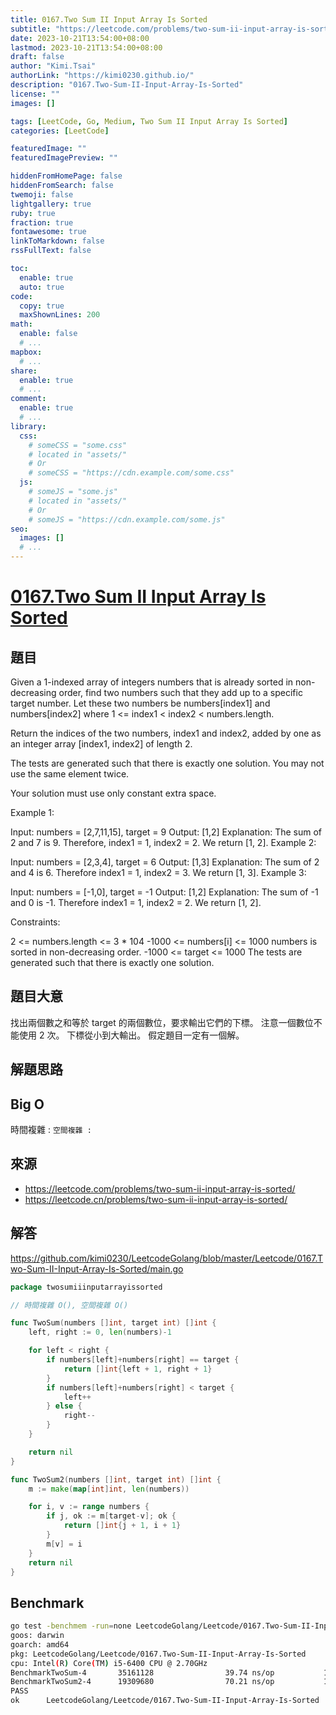 ```yaml
---
title: 0167.Two Sum II Input Array Is Sorted
subtitle: "https://leetcode.com/problems/two-sum-ii-input-array-is-sorted/"
date: 2023-10-21T13:54:00+08:00
lastmod: 2023-10-21T13:54:00+08:00
draft: false
author: "Kimi.Tsai"
authorLink: "https://kimi0230.github.io/"
description: "0167.Two-Sum-II-Input-Array-Is-Sorted"
license: ""
images: []

tags: [LeetCode, Go, Medium, Two Sum II Input Array Is Sorted]
categories: [LeetCode]

featuredImage: ""
featuredImagePreview: ""

hiddenFromHomePage: false
hiddenFromSearch: false
twemoji: false
lightgallery: true
ruby: true
fraction: true
fontawesome: true
linkToMarkdown: false
rssFullText: false

toc:
  enable: true
  auto: true
code:
  copy: true
  maxShownLines: 200
math:
  enable: false
  # ...
mapbox:
  # ...
share:
  enable: true
  # ...
comment:
  enable: true
  # ...
library:
  css:
    # someCSS = "some.css"
    # located in "assets/"
    # Or
    # someCSS = "https://cdn.example.com/some.css"
  js:
    # someJS = "some.js"
    # located in "assets/"
    # Or
    # someJS = "https://cdn.example.com/some.js"
seo:
  images: []
  # ...
---
```

# [0167.Two Sum II Input Array Is Sorted](https://leetcode.com/problems/two-sum-ii-input-array-is-sorted/)

## 題目
Given a 1-indexed array of integers numbers that is already sorted in non-decreasing order, find two numbers such that they add up to a specific target number. Let these two numbers be numbers[index1] and numbers[index2] where 1 <= index1 < index2 < numbers.length.

Return the indices of the two numbers, index1 and index2, added by one as an integer array [index1, index2] of length 2.

The tests are generated such that there is exactly one solution. You may not use the same element twice.

Your solution must use only constant extra space.

 

Example 1:

Input: numbers = [2,7,11,15], target = 9
Output: [1,2]
Explanation: The sum of 2 and 7 is 9. Therefore, index1 = 1, index2 = 2. We return [1, 2].
Example 2:

Input: numbers = [2,3,4], target = 6
Output: [1,3]
Explanation: The sum of 2 and 4 is 6. Therefore index1 = 1, index2 = 3. We return [1, 3].
Example 3:

Input: numbers = [-1,0], target = -1
Output: [1,2]
Explanation: The sum of -1 and 0 is -1. Therefore index1 = 1, index2 = 2. We return [1, 2].
 

Constraints:

2 <= numbers.length <= 3 * 104
-1000 <= numbers[i] <= 1000
numbers is sorted in non-decreasing order.
-1000 <= target <= 1000
The tests are generated such that there is exactly one solution.

## 題目大意
找出兩個數之和等於 target 的兩個數位，要求輸出它們的下標。 注意一個數位不能使用 2 次。 下標從小到大輸出。 假定題目一定有一個解。

## 解題思路

## Big O
時間複雜 : ``
空間複雜 : ``

## 來源
* https://leetcode.com/problems/two-sum-ii-input-array-is-sorted/
* https://leetcode.cn/problems/two-sum-ii-input-array-is-sorted/

## 解答
https://github.com/kimi0230/LeetcodeGolang/blob/master/Leetcode/0167.Two-Sum-II-Input-Array-Is-Sorted/main.go

```go
package twosumiiinputarrayissorted

// 時間複雜 O(), 空間複雜 O()

func TwoSum(numbers []int, target int) []int {
	left, right := 0, len(numbers)-1

	for left < right {
		if numbers[left]+numbers[right] == target {
			return []int{left + 1, right + 1}
		}
		if numbers[left]+numbers[right] < target {
			left++
		} else {
			right--
		}
	}

	return nil
}

func TwoSum2(numbers []int, target int) []int {
	m := make(map[int]int, len(numbers))

	for i, v := range numbers {
		if j, ok := m[target-v]; ok {
			return []int{j + 1, i + 1}
		}
		m[v] = i
	}
	return nil
}

```

##  Benchmark

```sh
go test -benchmem -run=none LeetcodeGolang/Leetcode/0167.Two-Sum-II-Input-Array-Is-Sorted -bench=.
goos: darwin
goarch: amd64
pkg: LeetcodeGolang/Leetcode/0167.Two-Sum-II-Input-Array-Is-Sorted
cpu: Intel(R) Core(TM) i5-6400 CPU @ 2.70GHz
BenchmarkTwoSum-4       35161128                39.74 ns/op           16 B/op          1 allocs/op
BenchmarkTwoSum2-4      19309680                70.21 ns/op           16 B/op          1 allocs/op
PASS
ok      LeetcodeGolang/Leetcode/0167.Two-Sum-II-Input-Array-Is-Sorted   2.866s
```